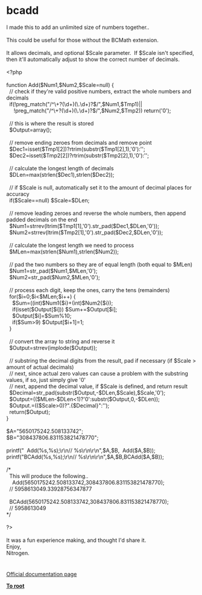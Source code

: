 # bcadd




<div class="phpcode"><span class="html">
I made this to add an unlimited size of numbers together..
<br>
<br>This could be useful for those without the BCMath extension.
<br>
<br>It allows decimals, and optional $Scale parameter.&#xA0; If $Scale isn&apos;t specified, then it&apos;ll automatically adjust to show the correct number of decimals.
<br>
<br><span class="default">&lt;?php
<br>
<br></span><span class="keyword">function </span><span class="default">Add</span><span class="keyword">(</span><span class="default">$Num1</span><span class="keyword">,</span><span class="default">$Num2</span><span class="keyword">,</span><span class="default">$Scale</span><span class="keyword">=</span><span class="default">null</span><span class="keyword">) {
<br>&#xA0; </span><span class="comment">// check if they&apos;re valid positive numbers, extract the whole numbers and decimals
<br>&#xA0; </span><span class="keyword">if(!</span><span class="default">preg_match</span><span class="keyword">(</span><span class="string">&quot;/^\+?(\d+)(\.\d+)?$/&quot;</span><span class="keyword">,</span><span class="default">$Num1</span><span class="keyword">,</span><span class="default">$Tmp1</span><span class="keyword">)||
<br>&#xA0; &#xA0;&#xA0; !</span><span class="default">preg_match</span><span class="keyword">(</span><span class="string">&quot;/^\+?(\d+)(\.\d+)?$/&quot;</span><span class="keyword">,</span><span class="default">$Num2</span><span class="keyword">,</span><span class="default">$Tmp2</span><span class="keyword">)) return(</span><span class="string">&apos;0&apos;</span><span class="keyword">);
<br>
<br>&#xA0; </span><span class="comment">// this is where the result is stored
<br>&#xA0; </span><span class="default">$Output</span><span class="keyword">=array();
<br>
<br>&#xA0; </span><span class="comment">// remove ending zeroes from decimals and remove point
<br>&#xA0; </span><span class="default">$Dec1</span><span class="keyword">=isset(</span><span class="default">$Tmp1</span><span class="keyword">[</span><span class="default">2</span><span class="keyword">])?</span><span class="default">rtrim</span><span class="keyword">(</span><span class="default">substr</span><span class="keyword">(</span><span class="default">$Tmp1</span><span class="keyword">[</span><span class="default">2</span><span class="keyword">],</span><span class="default">1</span><span class="keyword">),</span><span class="string">&apos;0&apos;</span><span class="keyword">):</span><span class="string">&apos;&apos;</span><span class="keyword">;
<br>&#xA0; </span><span class="default">$Dec2</span><span class="keyword">=isset(</span><span class="default">$Tmp2</span><span class="keyword">[</span><span class="default">2</span><span class="keyword">])?</span><span class="default">rtrim</span><span class="keyword">(</span><span class="default">substr</span><span class="keyword">(</span><span class="default">$Tmp2</span><span class="keyword">[</span><span class="default">2</span><span class="keyword">],</span><span class="default">1</span><span class="keyword">),</span><span class="string">&apos;0&apos;</span><span class="keyword">):</span><span class="string">&apos;&apos;</span><span class="keyword">;
<br>
<br>&#xA0; </span><span class="comment">// calculate the longest length of decimals
<br>&#xA0; </span><span class="default">$DLen</span><span class="keyword">=</span><span class="default">max</span><span class="keyword">(</span><span class="default">strlen</span><span class="keyword">(</span><span class="default">$Dec1</span><span class="keyword">),</span><span class="default">strlen</span><span class="keyword">(</span><span class="default">$Dec2</span><span class="keyword">));
<br>
<br>&#xA0; </span><span class="comment">// if $Scale is null, automatically set it to the amount of decimal places for accuracy
<br>&#xA0; </span><span class="keyword">if(</span><span class="default">$Scale</span><span class="keyword">==</span><span class="default">null</span><span class="keyword">) </span><span class="default">$Scale</span><span class="keyword">=</span><span class="default">$DLen</span><span class="keyword">;
<br>
<br>&#xA0; </span><span class="comment">// remove leading zeroes and reverse the whole numbers, then append padded decimals on the end
<br>&#xA0; </span><span class="default">$Num1</span><span class="keyword">=</span><span class="default">strrev</span><span class="keyword">(</span><span class="default">ltrim</span><span class="keyword">(</span><span class="default">$Tmp1</span><span class="keyword">[</span><span class="default">1</span><span class="keyword">],</span><span class="string">&apos;0&apos;</span><span class="keyword">).</span><span class="default">str_pad</span><span class="keyword">(</span><span class="default">$Dec1</span><span class="keyword">,</span><span class="default">$DLen</span><span class="keyword">,</span><span class="string">&apos;0&apos;</span><span class="keyword">));
<br>&#xA0; </span><span class="default">$Num2</span><span class="keyword">=</span><span class="default">strrev</span><span class="keyword">(</span><span class="default">ltrim</span><span class="keyword">(</span><span class="default">$Tmp2</span><span class="keyword">[</span><span class="default">1</span><span class="keyword">],</span><span class="string">&apos;0&apos;</span><span class="keyword">).</span><span class="default">str_pad</span><span class="keyword">(</span><span class="default">$Dec2</span><span class="keyword">,</span><span class="default">$DLen</span><span class="keyword">,</span><span class="string">&apos;0&apos;</span><span class="keyword">));
<br>
<br>&#xA0; </span><span class="comment">// calculate the longest length we need to process
<br>&#xA0; </span><span class="default">$MLen</span><span class="keyword">=</span><span class="default">max</span><span class="keyword">(</span><span class="default">strlen</span><span class="keyword">(</span><span class="default">$Num1</span><span class="keyword">),</span><span class="default">strlen</span><span class="keyword">(</span><span class="default">$Num2</span><span class="keyword">));
<br>
<br>&#xA0; </span><span class="comment">// pad the two numbers so they are of equal length (both equal to $MLen)
<br>&#xA0; </span><span class="default">$Num1</span><span class="keyword">=</span><span class="default">str_pad</span><span class="keyword">(</span><span class="default">$Num1</span><span class="keyword">,</span><span class="default">$MLen</span><span class="keyword">,</span><span class="string">&apos;0&apos;</span><span class="keyword">);
<br>&#xA0; </span><span class="default">$Num2</span><span class="keyword">=</span><span class="default">str_pad</span><span class="keyword">(</span><span class="default">$Num2</span><span class="keyword">,</span><span class="default">$MLen</span><span class="keyword">,</span><span class="string">&apos;0&apos;</span><span class="keyword">);
<br>
<br>&#xA0; </span><span class="comment">// process each digit, keep the ones, carry the tens (remainders)
<br>&#xA0; </span><span class="keyword">for(</span><span class="default">$i</span><span class="keyword">=</span><span class="default">0</span><span class="keyword">;</span><span class="default">$i</span><span class="keyword">&lt;</span><span class="default">$MLen</span><span class="keyword">;</span><span class="default">$i</span><span class="keyword">++) {
<br>&#xA0; &#xA0; </span><span class="default">$Sum</span><span class="keyword">=((int)</span><span class="default">$Num1</span><span class="keyword">{</span><span class="default">$i</span><span class="keyword">}+(int)</span><span class="default">$Num2</span><span class="keyword">{</span><span class="default">$i</span><span class="keyword">});
<br>&#xA0; &#xA0; if(isset(</span><span class="default">$Output</span><span class="keyword">[</span><span class="default">$i</span><span class="keyword">])) </span><span class="default">$Sum</span><span class="keyword">+=</span><span class="default">$Output</span><span class="keyword">[</span><span class="default">$i</span><span class="keyword">];
<br>&#xA0; &#xA0; </span><span class="default">$Output</span><span class="keyword">[</span><span class="default">$i</span><span class="keyword">]=</span><span class="default">$Sum</span><span class="keyword">%</span><span class="default">10</span><span class="keyword">;
<br>&#xA0; &#xA0; if(</span><span class="default">$Sum</span><span class="keyword">&gt;</span><span class="default">9</span><span class="keyword">) </span><span class="default">$Output</span><span class="keyword">[</span><span class="default">$i</span><span class="keyword">+</span><span class="default">1</span><span class="keyword">]=</span><span class="default">1</span><span class="keyword">;
<br>&#xA0; }
<br>
<br>&#xA0; </span><span class="comment">// convert the array to string and reverse it
<br>&#xA0; </span><span class="default">$Output</span><span class="keyword">=</span><span class="default">strrev</span><span class="keyword">(</span><span class="default">implode</span><span class="keyword">(</span><span class="default">$Output</span><span class="keyword">));
<br>
<br>&#xA0; </span><span class="comment">// substring the decimal digits from the result, pad if necessary (if $Scale &gt; amount of actual decimals)
<br>&#xA0; // next, since actual zero values can cause a problem with the substring values, if so, just simply give &apos;0&apos;
<br>&#xA0; // next, append the decimal value, if $Scale is defined, and return result
<br>&#xA0; </span><span class="default">$Decimal</span><span class="keyword">=</span><span class="default">str_pad</span><span class="keyword">(</span><span class="default">substr</span><span class="keyword">(</span><span class="default">$Output</span><span class="keyword">,-</span><span class="default">$DLen</span><span class="keyword">,</span><span class="default">$Scale</span><span class="keyword">),</span><span class="default">$Scale</span><span class="keyword">,</span><span class="string">&apos;0&apos;</span><span class="keyword">);
<br>&#xA0; </span><span class="default">$Output</span><span class="keyword">=((</span><span class="default">$MLen</span><span class="keyword">-</span><span class="default">$DLen</span><span class="keyword">&lt;</span><span class="default">1</span><span class="keyword">)?</span><span class="string">&apos;0&apos;</span><span class="keyword">:</span><span class="default">substr</span><span class="keyword">(</span><span class="default">$Output</span><span class="keyword">,</span><span class="default">0</span><span class="keyword">,-</span><span class="default">$DLen</span><span class="keyword">));
<br>&#xA0; </span><span class="default">$Output</span><span class="keyword">.=((</span><span class="default">$Scale</span><span class="keyword">&gt;</span><span class="default">0</span><span class="keyword">)?</span><span class="string">&quot;.</span><span class="keyword">{</span><span class="default">$Decimal</span><span class="keyword">}</span><span class="string">&quot;</span><span class="keyword">:</span><span class="string">&apos;&apos;</span><span class="keyword">);
<br>&#xA0; return(</span><span class="default">$Output</span><span class="keyword">);
<br>}
<br>
<br></span><span class="default">$A</span><span class="keyword">=</span><span class="string">&quot;5650175242.508133742&quot;</span><span class="keyword">;
<br></span><span class="default">$B</span><span class="keyword">=</span><span class="string">&quot;308437806.831153821478770&quot;</span><span class="keyword">;
<br>
<br></span><span class="default">printf</span><span class="keyword">(</span><span class="string">&quot;&#xA0; Add(%s,%s);\r\n// %s\r\n\r\n&quot;</span><span class="keyword">,</span><span class="default">$A</span><span class="keyword">,</span><span class="default">$B</span><span class="keyword">,&#xA0; </span><span class="default">Add</span><span class="keyword">(</span><span class="default">$A</span><span class="keyword">,</span><span class="default">$B</span><span class="keyword">));
<br></span><span class="default">printf</span><span class="keyword">(</span><span class="string">&quot;BCAdd(%s,%s);\r\n// %s\r\n\r\n&quot;</span><span class="keyword">,</span><span class="default">$A</span><span class="keyword">,</span><span class="default">$B</span><span class="keyword">,</span><span class="default">BCAdd</span><span class="keyword">(</span><span class="default">$A</span><span class="keyword">,</span><span class="default">$B</span><span class="keyword">));
<br>
<br></span><span class="comment">/*
<br>&#xA0; This will produce the following..
<br>&#xA0; &#xA0; Add(5650175242.508133742,308437806.831153821478770);
<br>&#xA0; // 5958613049.33928756347877
<br>
<br>&#xA0; BCAdd(5650175242.508133742,308437806.831153821478770);
<br>&#xA0; // 5958613049
<br>*/
<br>
<br></span><span class="default">?&gt;
<br></span>
<br>It was a fun experience making, and thought I&apos;d share it.
<br>Enjoy,
<br>Nitrogen.</span>
</div>
  

#

[Official documentation page](https://www.php.net/manual/en/function.bcadd.php)

**[To root](/README.md)**